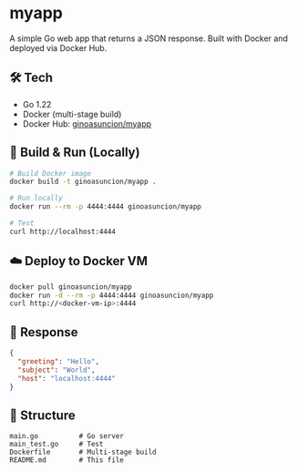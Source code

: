 # myapp

A simple Go web app that returns a JSON response. Built with Docker and deployed via Docker Hub.

## 🛠 Tech

- Go 1.22
- Docker (multi-stage build)
- Docker Hub: [ginoasuncion/myapp](https://hub.docker.com/r/ginoasuncion/myapp)

## 🚀 Build & Run (Locally)

```bash
# Build Docker image
docker build -t ginoasuncion/myapp .

# Run locally
docker run --rm -p 4444:4444 ginoasuncion/myapp

# Test
curl http://localhost:4444
```

## ☁️ Deploy to Docker VM

```bash
docker pull ginoasuncion/myapp
docker run -d --rm -p 4444:4444 ginoasuncion/myapp
curl http://<docker-vm-ip>:4444
```

## 📄 Response

```json
{
  "greeting": "Hello",
  "subject": "World",
  "host": "localhost:4444"
}
```

## 📁 Structure

```
main.go          # Go server
main_test.go     # Test
Dockerfile       # Multi-stage build
README.md        # This file
```

